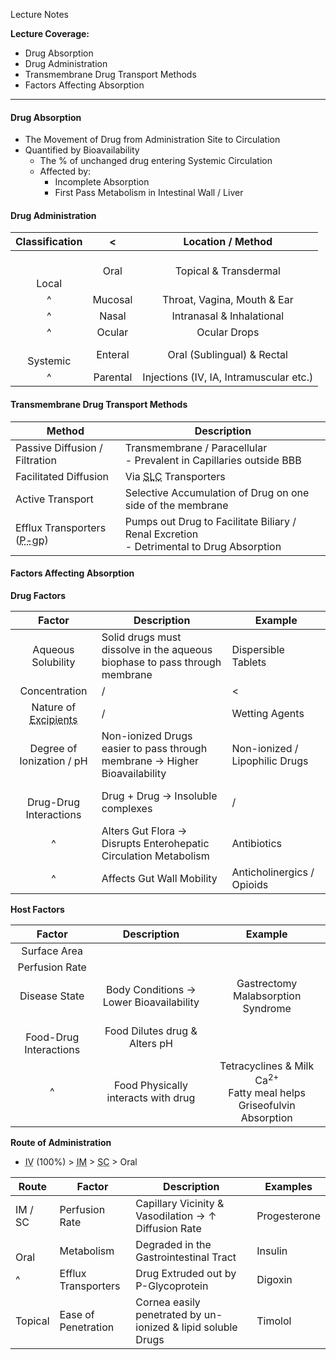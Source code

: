 Lecture Notes

**Lecture Coverage:**
- Drug Absorption
- Drug Administration
- Transmembrane Drug Transport Methods
- Factors Affecting Absorption

---
#### **Drug Absorption**
- The Movement of Drug from Administration Site to Circulation
- Quantified by Bioavailability
	- The % of unchanged drug entering Systemic Circulation
	- Affected by:
		- Incomplete Absorption
		- First Pass Metabolism in Intestinal Wall / Liver


#### **Drug Administration**

| **Classification** |    <     |          **Location / Method**          |
| :----------------: | :------: | :-------------------------------------: |
|   <br><br>Local    |   Oral   |          Topical & Transdermal          |
|         ^          | Mucosal  |       Throat, Vagina, Mouth & Ear       |
|         ^          |  Nasal   |        Intranasal & Inhalational        |
|         ^          |  Ocular  |              Ocular Drops               |
|    <br>Systemic    | Enteral  |       Oral (Sublingual) & Rectal        |
|         ^          | Parental | Injections (IV, IA, Intramuscular etc.) |


#### **Transmembrane Drug Transport Methods**

| Method                                                          | Description                                                                                |
| --------------------------------------------------------------- | ------------------------------------------------------------------------------------------ |
| Passive Diffusion / Filtration                                  | Transmembrane / Paracellular<br>- Prevalent in Capillaries outside BBB                     |
| Facilitated Diffusion                                           | Via <abbr Title="Solute Carrier">SLC</abbr> Transporters                                   |
| Active Transport                                                | Selective Accumulation of Drug on one side of the membrane                                 |
| Efflux Transporters (<abbr Title="P-Glycoproteins">P-gp</abbr>) | Pumps out Drug to Facilitate Biliary / Renal Excretion<br>- Detrimental to Drug Absorption |


#### **Factors Affecting Absorption**
**Drug Factors**

|                                      **Factor**                                       | **Description**                                                            | Example                        |
| :-----------------------------------------------------------------------------------: | -------------------------------------------------------------------------- | ------------------------------ |
|                                  Aqueous Solubility                                   | Solid drugs must dissolve in the aqueous biophase to pass through membrane | Dispersible Tablets            |
|                                     Concentration                                     | /                                                                          | <                              |
| Nature of <abbr Title="Substances formulated alongside active drug">Excipients</abbr> | /                                                                          | Wetting Agents                 |
|                               Degree of Ionization / pH                               | Non-ionized Drugs easier to pass through membrane → Higher Bioavailability | Non-ionized / Lipophilic Drugs |
|                              <br>Drug-Drug Interactions                               | Drug + Drug → Insoluble complexes                                          | /                              |
|                                           ^                                           | Alters Gut Flora → Disrupts Enterohepatic Circulation Metabolism           | Antibiotics                    |
|                                           ^                                           | Affects Gut Wall Mobility                                                  | Anticholinergics / Opioids     |

**Host Factors**

|         **Factor**         |             **Description**             |                                     Example                                      |
| :------------------------: | :-------------------------------------: | :------------------------------------------------------------------------------: |
|        Surface Area        |                                         |                                                                                  |
|       Perfusion Rate       |                                         |                                                                                  |
|       Disease State        | Body Conditions → Lower Bioavailability |                      Gastrectomy<br>Malabsorption Syndrome                       |
| <br>Food-Drug Interactions |      Food Dilutes drug & Alters pH      |                                                                                  |
|             ^              |   Food Physically interacts with drug   | Tetracyclines & Milk Ca<sup>2+</sup><br>Fatty meal helps Griseofulvin Absorption |

**Route of Administration**
- <abbr Title="Intravenous">IV</abbr> (100%) > <abbr Title="Intramuscular">IM</abbr> > <abbr Title="Subcutaneous">SC</abbr> > Oral

| Route    | Factor              | Description                                                  | Examples     |
| -------- | ------------------- | ------------------------------------------------------------ | ------------ |
| IM / SC  | Perfusion Rate      | Capillary Vicinity & Vasodilation → ↑ Diffusion Rate         | Progesterone |
| <br>Oral | Metabolism          | Degraded in the Gastrointestinal Tract                       | Insulin      |
| ^        | Efflux Transporters | Drug Extruded out by P-Glycoprotein                          | Digoxin      |
| Topical  | Ease of Penetration | Cornea easily penetrated by un-ionized & lipid soluble Drugs | Timolol      |
